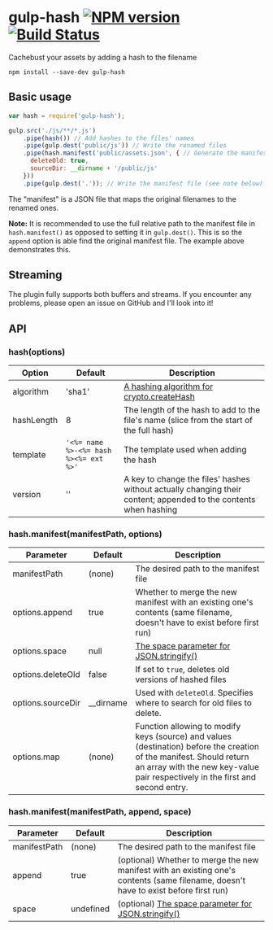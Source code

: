 # gulp-hash [![NPM version][npm-image]][npm-url] [![Build Status][travis-image]][travis-url]
Cachebust your assets by adding a hash to the filename

`npm install --save-dev gulp-hash`

## Basic usage

```javascript
var hash = require('gulp-hash');

gulp.src('./js/**/*.js')
	.pipe(hash()) // Add hashes to the files' names
	.pipe(gulp.dest('public/js')) // Write the renamed files
	.pipe(hash.manifest('public/assets.json', { // Generate the manifest file
	  deleteOld: true,
	  sourceDir: __dirname + '/public/js'
	}))
	.pipe(gulp.dest('.')); // Write the manifest file (see note below)
```

The "manifest" is a JSON file that maps the original filenames to the renamed ones.

**Note:** It is recommended to use the full relative path to the manifest file in `hash.manifest()` as opposed to setting it in `gulp.dest()`. This is so the `append` option is able find the original manifest file. The example above demonstrates this.

## Streaming
The plugin fully supports both buffers and streams. If you encounter any problems, please open an issue on GitHub and I'll look into it!

## API
### hash(options)

| Option | Default | Description |
| ------ | ------- | ----------- |
| algorithm | 'sha1' | [A hashing algorithm for crypto.createHash](https://nodejs.org/api/crypto.html#crypto_crypto_createhash_algorithm) |
| hashLength | 8 | The length of the hash to add to the file's name (slice from the start of the full hash) |
| template | `'<%= name %>-<%= hash %><%= ext %>'` | The template used when adding the hash |
| version | '' | A key to change the files' hashes without actually changing their content; appended to the contents when hashing |

### hash.manifest(manifestPath, options)

| Parameter | Default | Description |
| --------- | ------- | ----------- |
| manifestPath | (none) | The desired path to the manifest file |
| options.append | true | Whether to merge the new manifest with an existing one's contents (same filename, doesn't have to exist before first run) |
| options.space | null | [The space parameter for JSON.stringify()](https://developer.mozilla.org/en-US/docs/Web/JavaScript/Reference/Global_Objects/JSON/stringify)|
| options.deleteOld | false | If set to `true`, deletes old versions of hashed files |
| options.sourceDir | __dirname | Used with `deleteOld`. Specifies where to search for old files to delete. |
| options.map | (none) | Function allowing to modify keys (source) and values (destination) before the creation of the manifest. Should return an array with the new key-value pair respectively in the first and second entry. |

### hash.manifest(manifestPath, append, space)

| Parameter | Default | Description |
| --------- | ------- | ----------- |
| manifestPath | (none) | The desired path to the manifest file |
| append | true | (optional) Whether to merge the new manifest with an existing one's contents (same filename, doesn't have to exist before first run) |
| space | undefined | (optional) [The space parameter for JSON.stringify()](https://developer.mozilla.org/en-US/docs/Web/JavaScript/Reference/Global_Objects/JSON/stringify)|

[npm-url]: https://www.npmjs.org/package/gulp-hash
[npm-image]: https://badge.fury.io/js/gulp-hash.svg

[travis-url]: https://travis-ci.org/Dragory/gulp-hash
[travis-image]: https://api.travis-ci.org/Dragory/gulp-hash.svg
